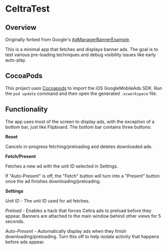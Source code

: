 # CeltraTest

## Overview

Originally forked from Google's [AdManagerBannerExample](https://github.com/googleads/googleads-mobile-ios-examples/tree/master/Objective-C/admanager/AdManagerBannerExample).  

This is a minimal app that fetches and displays banner ads.  The goal is to test various pre-loading techniques and debug visibility issues like early auto-play. 

## CocoaPods

This project uses [Cocoapods](https://guides.cocoapods.org/using/getting-started.html) to import the iOS GoogleMobileAds SDK.  Run the `pod update` command and then open the generated `.xcworkspace` file.

## Functionality

The app uses most of the screen to display ads, with the exception of a bottom bar, just like Flipboard.  The bottom bar contains three buttons:

**Reset**

Cancels in-progress fetching/preloading and deletes downloaded ads.


**Fetch/Present**

Fetches a new ad with the unit ID selected in Settings. 
 
If "Auto-Present" is off, the "Fetch" button will turn into a "Present" button once the ad finishes downloading/preloading.

**Settings**

*Unit ID -* The unit ID used for ad fetches.

*Preload -* Enables a hack that forces Celtra ads to preload before they appear.  Banners are attached to the main window behind other views for 5 seconds.

*Auto-Present -* Automatically display ads when they finish downloading/preloading.  Turn this off to help isolate activity that happens before ads appear.
